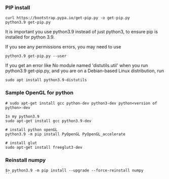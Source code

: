 ### PIP install
```
curl https://bootstrap.pypa.io/get-pip.py -o get-pip.py
python3.9 get-pip.py
```

It is important you use python3.9 instead of just python3, to ensure pip is installed for python 3.9.

If you see any permissions errors, you may need to use

```
python3.9 get-pip.py --user
```

If you get an error like No module named 'distutils.util' when you run python3.9 get-pip.py, and you are on a Debian-based Linux distribution, run

```
sudo apt install python3.9-distutils
```

### Sample OpenGL for python
```
# sudo apt-get install gcc python-dev python3-dev python<version of python>-dev

In my python3.9
sudo apt-get install gcc python3.9-dev

# install python openGL
python3.9 -m pip install PyOpenGL PyOpenGL_accelerate

# install glut
sudo apt-get install freeglut3-dev
```

### Reinstall numpy
````
$> python3.9 -m pip install --upgrade --force-reinstall numpy
```